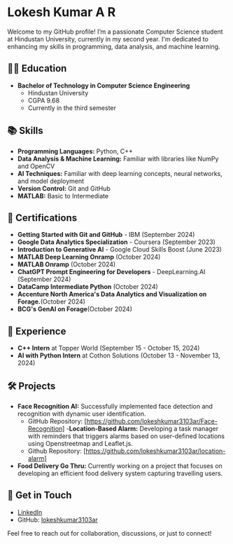 # Lokesh Kumar A R

Welcome to my GitHub profile! I’m a passionate Computer Science student at Hindustan University, currently in my second year. I'm dedicated to enhancing my skills in programming, data analysis, and machine learning.

## 👨‍🎓 Education

- **Bachelor of Technology in Computer Science Engineering**
  - Hindustan University
  - CGPA 9.68
  - Currently in the third semester

## 📚 Skills

- **Programming Languages:** Python, C++
- **Data Analysis & Machine Learning:** Familiar with libraries like NumPy and OpenCV
- **AI Techniques:** Familiar with deep learning concepts, neural networks, and model deployment
- **Version Control:** Git and GitHub
- **MATLAB:** Basic to Intermediate

## 🌟 Certifications

- **Getting Started with Git and GitHub** - IBM (September 2024)
- **Google Data Analytics Specialization** - Coursera (September 2023)
- **Introduction to Generative AI** - Google Cloud Skills Boost (June 2023)
- **MATLAB Deep Learning Onramp** (October 2024)
- **MATLAB Onramp** (October 2024)
- **ChatGPT Prompt Engineering for Developers** - DeepLearning.AI (September 2024)
- **DataCamp Intermediate Python** (October 2024)
- **Accenture North America's Data Analytics and Visualization on Forage.**(October 2024)
- **BCG's GenAI on Forage**(October 2024)

## 💼 Experience

- **C++ Intern** at Topper World (September 15 - October 15, 2024)
- **AI with Python Intern** at Cothon Solutions (October 13 - November 13, 2024)

## 🛠️ Projects

- **Face Recognition AI:** Successfully implemented face detection and recognition with dynamic user identification.
  - GitHub Repository: [https://github.com/lokeshkumar3103ar/Face-Recognition]
-**Location-Based Alarm:** Developing a task manager with reminders that triggers alarms based on user-defined locations using Openstreetmap and Leaflet.js.
  - Github Repository: [https://github.com/lokeshkumar3103ar/location-alarm]
- **Food Delivery Go Thru:** Currently working on a project that focuses on developing an efficient food delivery system capturing travelling users.

## 💬 Get in Touch

- [LinkedIn](https://www.linkedin.com/in/lokesh-kumar-a-r-465218244)
- GitHub: [lokeshkumar3103ar](https://github.com/lokeshkumar3103ar)

Feel free to reach out for collaboration, discussions, or just to connect!

